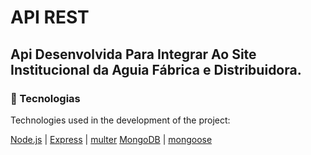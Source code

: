 # API REST

## Api Desenvolvida Para Integrar Ao Site Institucional da Aguia Fábrica e Distribuidora.

### :rocket: Tecnologias

Technologies used in the development of the project:

[Node.js](https://nodejs.org/en/) | [Express](https://expressjs.com/) | [multer](https://github.com/expressjs/multer)
[MongoDB](https://www.mongodb.com/) | [mongoose](https://mongoosejs.com/)
